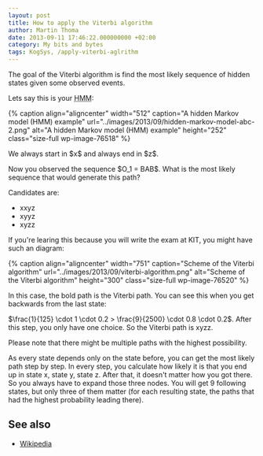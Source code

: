 ```yaml
---
layout: post
title: How to apply the Viterbi algorithm
author: Martin Thoma
date: 2013-09-11 17:46:22.000000000 +02:00
category: My bits and bytes
tags: KogSys, /apply-viterbi-aglrithm
---
```

The goal of the Viterbi algorithm is find the most likely sequence of hidden states given some observed events.

Lets say this is your <abbr title="Hidden Markov model">HMM</abbr>:

{% caption align="aligncenter" width="512" caption="A hidden Markov model (HMM) example" url="../images/2013/09/hidden-markov-model-abc-2.png" alt="A hidden Markov model (HMM) example"  height="252" class="size-full wp-image-76518" %}

We always start in \$x\$ and always end in \$z\$.

Now you observed the sequence \$O_1 = BAB\$. What is the most likely sequence that would generate this path?

Candidates are:
<ul>
  <li>xxyz</li>
  <li>xyyz</li>
  <li>xyzz</li>
</ul>

If you're learing this because you will write the exam at KIT, you might have such an diagram:

{% caption align="aligncenter" width="751" caption="Scheme of the Viterbi algorithm" url="../images/2013/09/viterbi-algorithm.png" alt="Scheme of the Viterbi algorithm"  height="300" class="size-full wp-image-76520" %}

In this case, the bold path is the Viterbi path. You can see this when you get backwards from the last state:

\$\frac{1}{125} \cdot 1 \cdot 0.2 > \frac{9}{2500} \cdot 0.8 \cdot 0.2\$. After this step, you only have one choice. So the Viterbi path is xyzz.

Please note that there might be multiple paths with the highest possibility.

As every state depends only on the state before, you can get the most likely path step by step. In every step, you calculate how likely it is that you end up in state x, state y, state z. After that, it doesn't matter how you got there. So you always have to expand those three nodes. You will get 9 following states, but only three of them matter (for each resulting state, the paths that had the highest probability leading there).


## See also

* [Wikipedia](https://en.wikipedia.org/wiki/Viterbi_algorithm)

